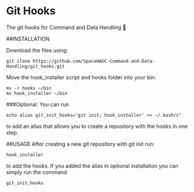 # Git Hooks
The git hooks for Command and Data Handling :octopus:

##INSTALLATION

Download the files using:
```
git clone https://github.com/SpaceHAUC-Command-and-Data-Handling/git_hooks.git
```

Move the hook_installer script and hooks folder into your bin:
```
mv -r hooks ~/bin
mv hook_installer ~/bin
```

###Optional:
You can run
```
echo alias git_init_hooks='git init; hook_installer' >> ~/.bashrc"
```
to add an alias that allows you to create a repository with the hooks in one
step.

##USAGE
After creating a new git repository with git init run:
```
hook_installer
```
to add the hooks. If you added the alias in optional installation you can
simply run the command
```
git_init_hooks
```
